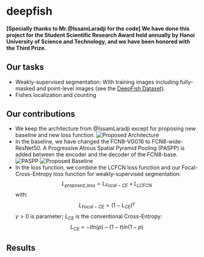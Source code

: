 # deepfish
#### [Specially thanks to Mr.@IssamLaradji for the code] We have done this project for the Student Scientific Research Award held annually by Hanoi University of Science and Technology, and we have been honored with the Third Prize.
## Our tasks
* Weakly-supervised segmentation: With training images including fully-masked and point-level images (see the [DeepFish Dataset](https://alzayats.github.io/DeepFish/)).
* Fishes localization and counting
## Our contributions
* We keep the architecture from @IssamLaradji except for proposing new baseline and new loss function.
![Proposed Architecture](https://github.com/tswizzle141/deepfish/blob/main/train/affinity-based%20architecture.png)
* In the baseline, we have changed the FCN8-VGG16 to FCN8-wide-ResNet50. A Progressive Atrous Spatial Pyramid Pooling (PASPP) is added between the encoder and the decoder of the FCN8-base.
![PASPP](https://github.com/tswizzle141/deepfish/blob/main/train/PASPP.png)
![Proposed Baseline](https://github.com/tswizzle141/deepfish/blob/main/train/fcn%20backbone.png)
* In the loss function, we combine the LCFCN loss function and our Focal-Cross-Entropy loss function for weakly-supervised segmentation:
$$L_{proposed\_loss} = L_{Focal-CE} + L_{LCFCN}$$
with:
$$L_{Focal-CE} = (1-L_{CE})^{\gamma}$$
$\gamma>0$ is parameter; $L_{CE}$ is the conventional Cross-Entropy:
$$L_{CE} = -tln(p) - (1-t)ln(1-p)$$
## Results
